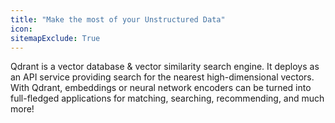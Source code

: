 ```yaml
---
title: "Make the most of your Unstructured Data"
icon: 
sitemapExclude: True
---
```


Qdrant is a vector database & vector similarity search engine.
It deploys as an API service providing search for the nearest high-dimensional vectors. With Qdrant, embeddings or neural network encoders can be turned into full-fledged applications for matching, searching, recommending, and much more!
